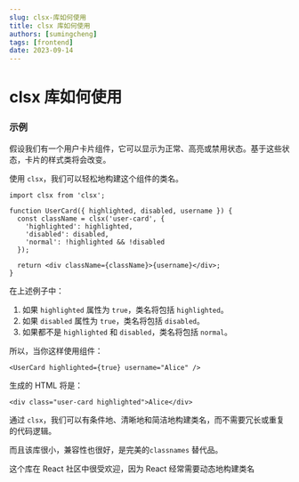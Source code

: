 ```yaml
---
slug: clsx-库如何使用
title: clsx 库如何使用
authors: [sumingcheng]
tags: [frontend]
date: 2023-09-14
---
```


# clsx 库如何使用

### 示例

假设我们有一个用户卡片组件，它可以显示为正常、高亮或禁用状态。基于这些状态，卡片的样式类将会改变。

使用 `clsx`，我们可以轻松地构建这个组件的类名。

```
import clsx from 'clsx';

function UserCard({ highlighted, disabled, username }) {
  const className = clsx('user-card', {
    'highlighted': highlighted,
    'disabled': disabled,
    'normal': !highlighted && !disabled
  });

  return <div className={className}>{username}</div>;
}

```

在上述例子中：

1. 如果 `highlighted` 属性为 `true`，类名将包括 `highlighted`。
2. 如果 `disabled` 属性为 `true`，类名将包括 `disabled`。
3. 如果都不是 `highlighted` 和 `disabled`，类名将包括 `normal`。

所以，当你这样使用组件：

```
<UserCard highlighted={true} username="Alice" />

```

生成的 HTML 将是：

```
<div class="user-card highlighted">Alice</div>

```

通过 `clsx`，我们可以有条件地、清晰地和简洁地构建类名，而不需要冗长或重复的代码逻辑。

而且该库很小，兼容性也很好，是完美的`classnames` 替代品。

这个库在 React 社区中很受欢迎，因为 React 经常需要动态地构建类名

